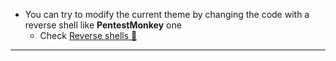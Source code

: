 - You can try to modify the current theme by changing the code with a reverse shell like **PentestMonkey** one
	- Check [Reverse shells 👾](Reverse%20shells%20👾.md)

---
